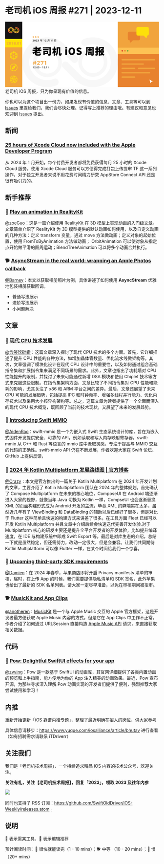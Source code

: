 # 老司机 iOS 周报 #271 | 2023-12-11

![ios-weekly](https://github.com/SwiftOldDriver/iOS-Weekly/blob/master/assets/weekly-header/271.jpg?raw=true)
老司机 iOS 周报，只为你呈现有价值的信息。

你也可以为这个项目出一份力，如果发现有价值的信息、文章、工具等可以到 [Issues](https://github.com/SwiftOldDriver/iOS-Weekly/issues) 里提给我们，我们会尽快处理。记得写上推荐的理由哦。有建议和意见也欢迎到 [Issues](https://github.com/SwiftOldDriver/iOS-Weekly/issues) 提出。

## 新闻

### [25 hours of Xcode Cloud now included with the Apple Developer Program](https://developer.apple.com/news/?id=ik9z4ll6)

从 2024 年 1 月开始，每个付费开发者都将免费获得每月 25 小时的 Xcode Cloud 服务。使用 Xcode Cloud 服务可以方便得完成打包上传提审 TF 这一系列操作，对于独立开发者来说不用花费时间精力研究 AppStore Connect API 还是很有吸引力的。

## 新手推荐

### 🐎 [Play an animation in RealityKit](https://www.createwithswift.com/play-an-animation-in-realitykit)

[@zoeGuo](https://github.com/zoeGuo)：这是一篇介绍使用 RealityKit 在 3D 模型上实现动画的入门级文章。文章简单介绍了 RealityKit 为 3D 模型提供的默认动画如何使用，以及自定义动画的几种方法：定义 transform 变量，通过 move 方法做动画；定义对象的起始位置，使用 FromToByAnimation 方法做动画； OrbitAnimation 可以使对象从指定点开始做平滑的圆周运动；BlendTreeAnimation 可以将多个动画合并执行。

### 🐕 [AsyncStream in the real world: wrapping an Apple Photos callback](https://damian.fyi/swift/2023/12/03/asyncstream-in-the-real-world-wrapping-an-apple-photos-callback.html)

[@Barney](https://github.com/BarneyZhaoooo)：本文以获取相册照片为例，具体讲述了如何使用 **AsyncStream** 优雅地包装相册获取回调。

- 普通写法展示
- 进阶写法展示
- 小问题解决

## 文章

### 🐢 [现代 CPU 技术发展](https://juejin.cn/post/7309061655094837283)

[@含笑饮砒霜](https://weibo.com/chinafishnews/)：这篇文章深入探讨了现代 CPU 技术的多个方面。首先，它详细描述了提升 CPU 性能的各种方法，如增加晶体管数量、优化流水线微架构等。其次，文章强调了模块化设计在现代 CPU 设计中的重要性，以及如何通过组合基础指令集和扩展指令集来满足不同场景的需求。此外，文章也指出了功耗墙对 CPU 性能提升的限制，并探讨了未来可能通过新增 DSA 模块和使用 Chiplet 技术等方式来克服这些限制。在指令集架构方面，文章比较了不同指令集对 CPU 性能和能耗的影响，尤其关注了 x86 和 ARM 平台之间的差异。最后，文章还展望了未来 CPU 可能的发展趋势，包括提高 IPC 和时钟频率、增强多线程并行能力、优化内存技术以及采用大小核异构架构等。总之，这篇文章为读者提供了一个全面而深入的现代 CPU 技术概览，既回顾了当前的技术现状，又展望了未来的发展趋势。

### 🐎 [Introducing Swift MMIO](https://forums.swift.org/t/introducing-swift-mmio/68525)

[@AidenRao](https://weibo.com/AidenRao)：swift-mmio 是一个为嵌入式 Swift 生态系统设计的库，旨在为嵌入式固件开发提供安全、可靠的 API，例如读取和写入内存映射寄存器。swift-mmio 从 C++ 和 Rust 等语言的 mmio 库中汲取灵感，专注于提高与 MMIO 交互的代码的正确性。swift-mmio API 仍在不断发展，作者欢迎大家在 Swift 论坛、GitHub 上提供反馈，

### 🐎 [2024 年 Kotlin Multiplatform 发展路线图 | 官方博客](https://mp.weixin.qq.com/s/IANDWuYiLlE_f2TSTPukaw)

[@Crazy](https://github.com/jiyan135960)：本文是官方推出的一篇关于 Kotlin Multiplatform 在 2024 年开发计划的文章，主要介绍了 Kotlin Multiplatform 团队在 2024 年的整体规划。首先确认了 Compose Multiplatform 在未来的核心地位，ComposeUI 在 Android 端逐渐进入大家的视野，就像当年 Java 切换为 Kotlin 一样，CompseUI 也会逐渐替换 XML 的页面构建形式成为 Android 开发的主流，毕竟 XML 的弊端实在太多，虽然近几年有了 ViewBinding 和 DataBinding 的辅助以后已经好了很多，但是对比于 Flutter 这种简单且快速的构建方式来讲差了很多。在工具方面 Fleet 已经可以开发 Kotlin Multiplatform 并且文章中介绍后续会快速迭代完善开发体验.对于 Multiplatform 核心的研发主要还是提升全平台开发者的开发体验，比如提升编译速度，在 IDE 与构建系统中即成 Swift Export 等。最后是对库生态的介绍，总结一下就是虽然稳定，但还需努力，改动一定很大，但是会兼容。让我们共同期待 Kotlin Multiplatform 可以像 Flutter 一样，在某个时间给我们一个惊喜。

### 🐎 [Upcoming third-party SDK requirements](https://developer.apple.com/cn/support/third-party-SDK-requirements/)

[@Damien](https://github.com/ZengyiMa)：在 2024 年春季，苹果商店即将开启 Privacy manifests 清单的审核，届时，在上传 App 的时候，我们需要提供隐私清单和 SDK 签名，此外苹果也给出了最新的 SDK 名单列表。请大家一定尽早准备，以免在审核期间被拒审。

### 🐕 [MusicKit and App Clips](https://www.polpiella.dev/musickit-and-app-clips/)

[@anotheren](https://github.com/anotheren)：[MusicKit](https://developer.apple.com/documentation/musickit) 是一个与 Apple Music 交互的 Apple 官方框架，这是开发者最方便获取 Apple Music 内容的方式，但是它在 App Clips 中工作不正常。作者介绍了如何通过 URLSession 直接构造 [Apple Music API](https://developer.apple.com/documentation/applemusicapi) 请求，来直接获取相关数据。

## 代码

### 🐎 [Pow: Delightful SwiftUI effects for your app](https://movingparts.io/pow)

[@zvving](https://github.com/zvving)：Pow 是一款基于 SwiftUI 的动画库，其官网详细提供了各类内置动画的预览和上手指南，能方便地为你的 App 注入精美的动画效果。最近，Pow 宣布开源，为那些寻求深入理解 Pow 动画实现的开发者们提供了便利，强烈推荐大家尝试使用和学习！

## 内推

重新开始更新「iOS 靠谱内推专题」，整理了最近明确在招人的岗位，供大家参考

具体信息请移步：<https://www.yuque.com/iosalliance/article/bhutav> 进行查看（如有招聘需求请联系 iTDriverr）

## 关注我们

我们是「老司机技术周报」，一个持续追求精品 iOS 内容的技术公众号，欢迎关注。

**关注有礼，关注【老司机技术周报】，回复「2023」，领取 2023 及往年内参**

![](https://github.com/SwiftOldDriver/iOS-Weekly/blob/master/assets/qrcode_for_wechat.jpg?raw=true)

同时也支持了 RSS 订阅：<https://github.com/SwiftOldDriver/iOS-Weekly/releases.atom> 。

## 说明

🚧 表示需某工具，🌟 表示编辑推荐

预计阅读时间：🐎 很快就能读完（1 - 10 mins）；🐕 中等 （10 - 20 mins）；🐢 慢（20+ mins）
